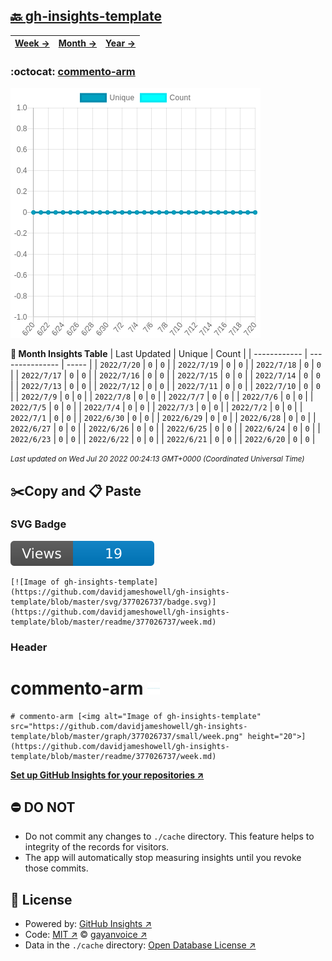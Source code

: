 ## [🔙 gh-insights-template](https://github.com/davidjameshowell/gh-insights-template)
| [**Week →**](https://github.com/davidjameshowell/gh-insights-template/blob/master/readme/377026737/week.md) | [**Month →**](https://github.com/davidjameshowell/gh-insights-template/blob/master/readme/377026737/month.md) | [**Year →**](https://github.com/davidjameshowell/gh-insights-template/blob/master/readme/377026737/year.md) |
 | ------------ | --------------- | ----- |

### :octocat: [commento-arm](https://github.com/davidjameshowell/commento-arm)
![Image of gh-insights-template](https://github.com/davidjameshowell/gh-insights-template/blob/master/graph/377026737/large/month.png)

**:calendar: Month Insights Table**
| Last Updated | Unique | Count |
 | ------------ | --------------- | ----- |
 | `2022/7/20` |  `0` | `0` |
 | `2022/7/19` |  `0` | `0` |
 | `2022/7/18` |  `0` | `0` |
 | `2022/7/17` |  `0` | `0` |
 | `2022/7/16` |  `0` | `0` |
 | `2022/7/15` |  `0` | `0` |
 | `2022/7/14` |  `0` | `0` |
 | `2022/7/13` |  `0` | `0` |
 | `2022/7/12` |  `0` | `0` |
 | `2022/7/11` |  `0` | `0` |
 | `2022/7/10` |  `0` | `0` |
 | `2022/7/9` |  `0` | `0` |
 | `2022/7/8` |  `0` | `0` |
 | `2022/7/7` |  `0` | `0` |
 | `2022/7/6` |  `0` | `0` |
 | `2022/7/5` |  `0` | `0` |
 | `2022/7/4` |  `0` | `0` |
 | `2022/7/3` |  `0` | `0` |
 | `2022/7/2` |  `0` | `0` |
 | `2022/7/1` |  `0` | `0` |
 | `2022/6/30` |  `0` | `0` |
 | `2022/6/29` |  `0` | `0` |
 | `2022/6/28` |  `0` | `0` |
 | `2022/6/27` |  `0` | `0` |
 | `2022/6/26` |  `0` | `0` |
 | `2022/6/25` |  `0` | `0` |
 | `2022/6/24` |  `0` | `0` |
 | `2022/6/23` |  `0` | `0` |
 | `2022/6/22` |  `0` | `0` |
 | `2022/6/21` |  `0` | `0` |
 | `2022/6/20` |  `0` | `0` |

<small><i>Last updated on Wed Jul 20 2022 00:24:13 GMT+0000 (Coordinated Universal Time)</i></small>

## ✂️Copy and 📋 Paste
### SVG Badge
[![Image of gh-insights-template](https://github.com/davidjameshowell/gh-insights-template/blob/master/svg/377026737/badge.svg)](https://github.com/davidjameshowell/gh-insights-template/blob/master/readme/377026737/week.md)
```readme
[![Image of gh-insights-template](https://github.com/davidjameshowell/gh-insights-template/blob/master/svg/377026737/badge.svg)](https://github.com/davidjameshowell/gh-insights-template/blob/master/readme/377026737/week.md)
```
### Header
# commento-arm [<img alt="Image of gh-insights-template" src="https://github.com/davidjameshowell/gh-insights-template/blob/master/graph/377026737/small/week.png" height="20">](https://github.com/davidjameshowell/gh-insights-template/blob/master/readme/377026737/week.md)
```readme
# commento-arm [<img alt="Image of gh-insights-template" src="https://github.com/davidjameshowell/gh-insights-template/blob/master/graph/377026737/small/week.png" height="20">](https://github.com/davidjameshowell/gh-insights-template/blob/master/readme/377026737/week.md)
```
[**Set up GitHub Insights for your repositories ↗️**](https://github.com/gayanvoice/github-insights)
## ⛔ DO NOT
- Do not commit any changes to `./cache` directory. This feature helps to integrity of the records for visitors.
- The app will automatically stop measuring insights until you revoke those commits.
## 📄 License
- Powered by: [GitHub Insights ↗️](https://github.com/gayanvoice/github-insights)
- Code: [MIT ↗️](./LICENSE) © [gayanvoice ↗️](https://github.com/gayanvoice)
- Data in the `./cache` directory: [Open Database License ↗️](https://opendatacommons.org/licenses/odbl/1-0/)